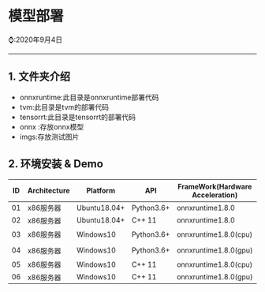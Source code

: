 # 模型部署

⌚️:2020年9月4日

---

## 1. 文件夹介绍

- onnxruntime:此目录是onnxruntime部署代码
- tvm:此目录是tvm的部署代码
- tensorrt:此目录是tensorrt的部署代码
- onnx :存放onnx模型
- imgs:存放测试图片

## 2. 环境安装 & Demo

| ID   | Architecture | Platform     | API        | FrameWork(Hardware Acceleration) | 代码Demo                                                     |
| ---- | ------------ | ------------ | ---------- | -------------------------------- | ------------------------------------------------------------ |
| 01   | x86服务器    | Ubuntu18.04+ | Python3.6+ | onnxruntime1.8.0                 |                                                              |
| 02   | x86服务器    | Ubuntu18.04+ | C++ 11     | onnxruntime1.8.0                 |                                                              |
| 03   | x86服务器    | Windows10    | Python3.6+ | onnxruntime1.8.0(cpu)            | [![](imgs/github.png)](onnxruntime/x86_windows/x86_win10_python_onnxruntime1.8.1.md) |
| 04   | x86服务器    | Windows10    | Python3.6+ | onnxruntime1.8.0(gpu)            | [![](imgs/github.png)](onnxruntime/x86_windows/x86_win10_python_onnxruntime1.8.1_gpu.md) |
| 05   | x86服务器    | Windows10    | C++ 11     | onnxruntime1.8.0(cpu)            |                                                              |
| 06   | x86服务器    | Windows10    | C++ 11     | onnxruntime1.8.0(gpu)            |                                                              |

